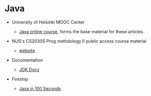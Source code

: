 # Java

- University of Helsinki MOOC Center
    - [Java online course](https://java-programming.mooc.fi/), forms the base material for these articles.

- NUS's CS2030S Prog methdology II public access course material
    - [website](https://nus-cs2030s.github.io/2021-s2/00-overview.html)

<!-- TODO: find books that teach this stuff-->
- Documentation
    - [JDK Docs](https://docs.oracle.com/en/java/javase/)

- Fireship
    - [Java in 100 Seconds](https://youtu.be/l9AzO1FMgM8?si=HgNxGdzzkbMxrX2E)